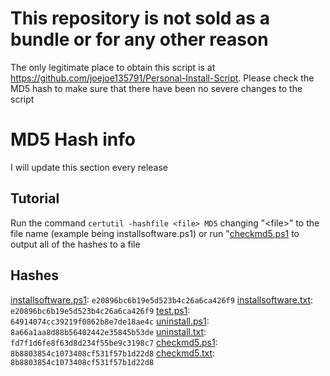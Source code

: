 # This repository is not sold as a bundle or for any other reason
The only legitimate place to obtain this script is at https://github.com/joejoe135791/Personal-Install-Script. Please check the MD5 hash to make sure that there have been no severe changes to the script

# MD5 Hash info
I will update this section every release
## Tutorial
Run the command `certutil -hashfile <file> MD5` changing "\<file>" to the file name (example being installsoftware.ps1) or run "[checkmd5.ps1](checkmd5.ps1) to output all of the hashes to a file

## Hashes
[installsoftware.ps1](installsoftware.ps1): `e20896bc6b19e5d523b4c26a6ca426f9`
[installsoftware.txt](installsoftware.txt): `e20896bc6b19e5d523b4c26a6ca426f9`
[test.ps1](test.ps1): `64914074cc39219f0862b8e7de18ae4c`
[uninstall.ps1](uninstall.ps1): `8a66a1aa8d88b56402442e35845b53de`
[uninstall.txt](uninstall.txt): `fd7f1d6fe8f63d8d234f55be9c3198c7`
[checkmd5.ps1](checkmd5.ps1): `8b8803854c1073408cf531f57b1d22d8`
[checkmd5.txt](checkmd5.txt): `8b8803854c1073408cf531f57b1d22d8`